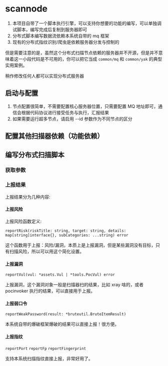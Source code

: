 # scannode

1. 本项目自带了一个脚本执行引擎，可以支持你想要的功能的编写，可以单独调试脚本，编写完成后复制到服务器即可
2. 分布式脚本编写数据流依赖本系统自带的 mq 框架
3. 现有的分布式指纹识别/爬虫是依赖服务器分发与控制的

但是需要注意的是，虽然这个分布式扫描节点依赖的服务器并不开源，但是并不意味着这一小段代码是不可用的，你可以把它当成 `common/mq` 和 `common/yak` 的典型实用案例。

稍作修改任何人都可以实现分布式服务器

## 启动与配置

1. 节点配置很简单，不需要配置核心服务器位置，只需要配置 MQ 地址即可，通信会根据代码协议进行接受任务与执行，汇报结果
2. 如果需要运行超多节点，请启用 --id 参数作为不同节点的区分

## 配置其他扫描器依赖（功能依赖）

## 编写分布式扫描脚本

### 获取参数

### 上报结果

上报结果分为几种内容:

#### 上报风险

上报风险函数定义:

`reportRisk(riskTitle: string, target: string, details: map[string]interface{}, subCategories: ...string) error`

这个函数用于上报：风险/漏洞，本质上是上报漏洞，但是某些漏洞没有目标，只有扫描风险，所以可以用这个简化设置。

#### 上报漏洞

`reportVul(vul: *assets.Vul | *tools.PocVul) error`

上报漏洞，这个漏洞对象一般是扫描器扫的结果，比如 xray 啥的，或者 pocinvoker 执行的结果，可以直接用于上报。

#### 上报弱口令

`reportWeakPassword(result: *bruteutil.BruteItemResult)`

本系统自带的爆破框架爆破的结果可以直接上报！很方便。

#### 上报指纹

`reportPort`
`reportFp`
`reportFingerprint`

支持本系统扫描指纹直接上报，非常好用了。









